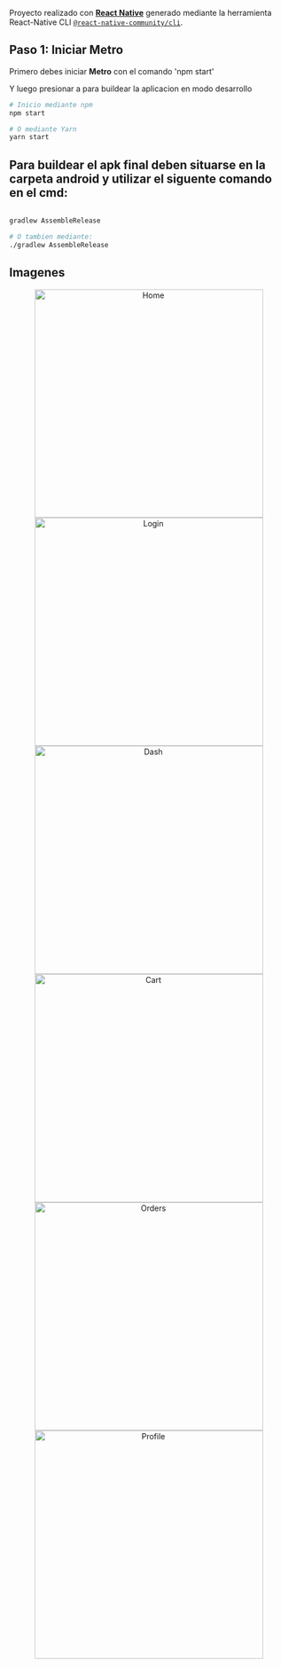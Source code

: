Proyecto realizado con [**React Native**](https://reactnative.dev) generado mediante la herramienta React-Native CLI [`@react-native-community/cli`](https://github.com/react-native-community/cli).



## Paso 1: Iniciar Metro

Primero debes iniciar **Metro** con el comando 'npm start'

Y luego presionar a para buildear la aplicacion en modo desarrollo

```bash
# Inicio mediante npm
npm start

# O mediante Yarn
yarn start
```
## Para buildear el apk final deben situarse en la carpeta android y utilizar el siguente comando en el cmd:

```bash

gradlew AssembleRelease

# O tambien mediante:
./gradlew AssembleRelease


```

## Imagenes

<div align="center">
  <a>
    <img src="https://raw.githubusercontent.com/waskull/calimaturin/main/images/1.jpg" alt="Home" width="412px" />
  </a>
  <a>
    <img src="https://raw.githubusercontent.com/waskull/calimaturin/main/images/2.jpg" width="412px" alt="Login" />
  </a>
</div>

<div align="center">
  <a>
    <img src="https://raw.githubusercontent.com/waskull/calimaturin/main/images/3.jpg" alt="Dash" width="412px" />
  </a>
  <a>
    <img src="https://raw.githubusercontent.com/waskull/calimaturin/main/images/4.png" width="412px" alt="Cart" />
  </a>
</div>

<div align="center">
  <a>
    <img src="https://raw.githubusercontent.com/waskull/calimaturin/main/images/5.jpg" alt="Orders" width="412px" />
  </a>
  <a>
    <img src="https://raw.githubusercontent.com/waskull/calimaturin/main/images/6.png" width="412px" alt="Profile" />
  </a>
</div>
